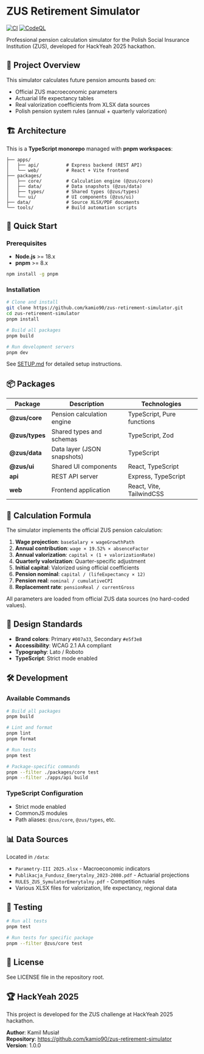 # ZUS Retirement Simulator

[![CI](https://github.com/kamio90/zus-retirement-simulator/actions/workflows/ci.yml/badge.svg)](https://github.com/kamio90/zus-retirement-simulator/actions/workflows/ci.yml)
[![CodeQL](https://github.com/kamio90/zus-retirement-simulator/actions/workflows/codeql.yml/badge.svg)](https://github.com/kamio90/zus-retirement-simulator/actions/workflows/codeql.yml)

Professional pension calculation simulator for the Polish Social Insurance Institution (ZUS), developed for HackYeah 2025 hackathon.

## 🎯 Project Overview

This simulator calculates future pension amounts based on:
- Official ZUS macroeconomic parameters
- Actuarial life expectancy tables
- Real valorization coefficients from XLSX data sources
- Polish pension system rules (annual + quarterly valorization)

## 🏗️ Architecture

This is a **TypeScript monorepo** managed with **pnpm workspaces**:

```
├── apps/
│   ├── api/          # Express backend (REST API)
│   └── web/          # React + Vite frontend
├── packages/
│   ├── core/         # Calculation engine (@zus/core)
│   ├── data/         # Data snapshots (@zus/data)
│   ├── types/        # Shared types (@zus/types)
│   └── ui/           # UI components (@zus/ui)
├── data/             # Source XLSX/PDF documents
└── tools/            # Build automation scripts
```

## 🚀 Quick Start

### Prerequisites

- **Node.js** >= 18.x
- **pnpm** >= 8.x

```bash
npm install -g pnpm
```

### Installation

```bash
# Clone and install
git clone https://github.com/kamio90/zus-retirement-simulator.git
cd zus-retirement-simulator
pnpm install

# Build all packages
pnpm build

# Run development servers
pnpm dev
```

See [SETUP.md](./SETUP.md) for detailed setup instructions.

## 📦 Packages

| Package | Description | Technologies |
|---------|-------------|--------------|
| **@zus/core** | Pension calculation engine | TypeScript, Pure functions |
| **@zus/types** | Shared types and schemas | TypeScript, Zod |
| **@zus/data** | Data layer (JSON snapshots) | TypeScript |
| **@zus/ui** | Shared UI components | React, TypeScript |
| **api** | REST API server | Express, TypeScript |
| **web** | Frontend application | React, Vite, TailwindCSS |

## 🧮 Calculation Formula

The simulator implements the official ZUS pension calculation:

1. **Wage projection**: `baseSalary × wageGrowthPath`
2. **Annual contribution**: `wage × 19.52% × absenceFactor`
3. **Annual valorization**: `capital × (1 + valorizationRate)`
4. **Quarterly valorization**: Quarter-specific adjustment
5. **Initial capital**: Valorized using official coefficients
6. **Pension nominal**: `capital / (lifeExpectancy × 12)`
7. **Pension real**: `nominal / cumulativeCPI`
8. **Replacement rate**: `pensionReal / currentGross`

All parameters are loaded from official ZUS data sources (no hard-coded values).

## 🎨 Design Standards

- **Brand colors**: Primary `#007a33`, Secondary `#e5f3e8`
- **Accessibility**: WCAG 2.1 AA compliant
- **Typography**: Lato / Roboto
- **TypeScript**: Strict mode enabled

## 🛠️ Development

### Available Commands

```bash
# Build all packages
pnpm build

# Lint and format
pnpm lint
pnpm format

# Run tests
pnpm test

# Package-specific commands
pnpm --filter ./packages/core test
pnpm --filter ./apps/api build
```

### TypeScript Configuration

- Strict mode enabled
- CommonJS modules
- Path aliases: `@zus/core`, `@zus/types`, etc.

## 📊 Data Sources

Located in `/data`:
- `Parametry-III 2025.xlsx` - Macroeconomic indicators
- `Publikacja_Fundusz_Emerytalny_2023-2080.pdf` - Actuarial projections
- `RULES_ZUS_SymulatorEmerytalny.pdf` - Competition rules
- Various XLSX files for valorization, life expectancy, regional data

## 🧪 Testing

```bash
# Run all tests
pnpm test

# Run tests for specific package
pnpm --filter @zus/core test
```

## 📝 License

See LICENSE file in the repository root.

## 🏆 HackYeah 2025

This project is developed for the ZUS challenge at HackYeah 2025 hackathon.

**Author**: Kamil Musiał  
**Repository**: https://github.com/kamio90/zus-retirement-simulator  
**Version**: 1.0.0
